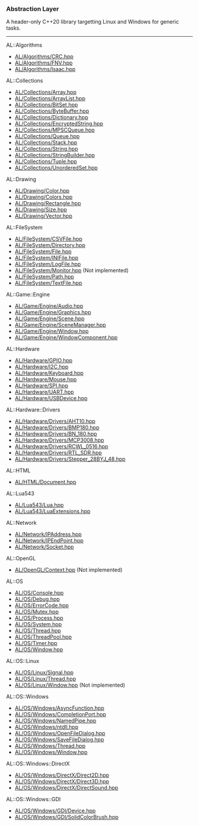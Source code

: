 ### Abstraction Layer

A header-only C++20 library targetting Linux and Windows for generic tasks.

<hr />

AL::Algorithms
* [AL/Algorithms/CRC.hpp](AL/Algorithms/CRC.hpp)
* [AL/Algorithms/FNV.hpp](AL/Algorithms/FNV.hpp)
* [AL/Algorithms/Isaac.hpp](AL/Algorithms/Isaac.hpp)

AL::Collections
* [AL/Collections/Array.hpp](AL/Collections/Array.hpp)
* [AL/Collections/ArrayList.hpp](AL/Collections/ArrayList.hpp)
* [AL/Collections/BitSet.hpp](AL/Collections/BitSet.hpp)
* [AL/Collections/ByteBuffer.hpp](AL/Collections/ByteBuffer.hpp)
* [AL/Collections/Dictionary.hpp](AL/Collections/Dictionary.hpp)
* [AL/Collections/EncryptedString.hpp](AL/Collections/EncryptedString.hpp)
* [AL/Collections/MPSCQueue.hpp](AL/Collections/MPSCQueue.hpp)
* [AL/Collections/Queue.hpp](AL/Collections/Queue.hpp)
* [AL/Collections/Stack.hpp](AL/Collections/Stack.hpp)
* [AL/Collections/String.hpp](AL/Collections/String.hpp)
* [AL/Collections/StringBuilder.hpp](AL/Collections/StringBuilder.hpp)
* [AL/Collections/Tuple.hpp](AL/Collections/Tuple.hpp)
* [AL/Collections/UnorderedSet.hpp](AL/Collections/UnorderedSet.hpp)

AL::Drawing
* [AL/Drawing/Color.hpp](AL/Drawing/Color.hpp)
* [AL/Drawing/Colors.hpp](AL/Drawing/Colors.hpp)
* [AL/Drawing/Rectangle.hpp](AL/Drawing/Rectangle.hpp)
* [AL/Drawing/Size.hpp](AL/Drawing/Size.hpp)
* [AL/Drawing/Vector.hpp](AL/Drawing/Vector.hpp)

AL::FileSystem
* [AL/FileSystem/CSVFile.hpp](AL/FileSystem/CSVFile.hpp)
* [AL/FileSystem/Directory.hpp](AL/FileSystem/Directory.hpp)
* [AL/FileSystem/File.hpp](AL/FileSystem/File.hpp)
* [AL/FileSystem/INIFile.hpp](AL/FileSystem/INIFile.hpp)
* [AL/FileSystem/LogFile.hpp](AL/FileSystem/LogFile.hpp)
* [AL/FileSystem/Monitor.hpp](AL/FileSystem/Monitor.hpp) (Not implemented)
* [AL/FileSystem/Path.hpp](AL/FileSystem/Path.hpp)
* [AL/FileSystem/TextFile.hpp](AL/FileSystem/TextFile.hpp)

AL::Game::Engine
* [AL/Game/Engine/Audio.hpp](AL/Game/Engine/Audio.hpp)
* [AL/Game/Engine/Graphics.hpp](AL/Game/Engine/Graphics.hpp)
* [AL/Game/Engine/Scene.hpp](AL/Game/Engine/Scene.hpp)
* [AL/Game/Engine/SceneManager.hpp](AL/Game/Engine/SceneManager.hpp)
* [AL/Game/Engine/Window.hpp](AL/Game/Engine/Window.hpp)
* [AL/Game/Engine/WindowComponent.hpp](AL/Game/Engine/WindowComponent.hpp)

AL::Hardware
* [AL/Hardware/GPIO.hpp](AL/Hardware/GPIO.hpp)
* [AL/Hardware/I2C.hpp](AL/Hardware/I2C.hpp)
* [AL/Hardware/Keyboard.hpp](AL/Hardware/Keyboard.hpp)
* [AL/Hardware/Mouse.hpp](AL/Hardware/Mouse.hpp)
* [AL/Hardware/SPI.hpp](AL/Hardware/SPI.hpp)
* [AL/Hardware/UART.hpp](AL/Hardware/UART.hpp)
* [AL/Hardware/USBDevice.hpp](AL/Hardware/USBDevice.hpp)

AL::Hardware::Drivers
* [AL/Hardware/Drivers/AHT10.hpp](AL/Hardware/Drivers/AHT10.hpp)
* [AL/Hardware/Drivers/BMP180.hpp](AL/Hardware/Drivers/BMP180.hpp)
* [AL/Hardware/Drivers/BN_180.hpp](AL/Hardware/Drivers/BN_180.hpp)
* [AL/Hardware/Drivers/MCP3008.hpp](AL/Hardware/Drivers/MCP3008.hpp)
* [AL/Hardware/Drivers/RCWL_0516.hpp](AL/Hardware/Drivers/RCWL_0516.hpp)
* [AL/Hardware/Drivers/RTL_SDR.hpp](AL/Hardware/Drivers/RTL_SDR.hpp)
* [AL/Hardware/Drivers/Stepper_28BYJ_48.hpp](AL/Hardware/Drivers/Stepper_28BYJ_48.hpp)

AL::HTML
* [AL/HTML/Document.hpp](AL/HTML/Document.hpp)

AL::Lua543
* [AL/Lua543/Lua.hpp](AL/Lua543/Lua.hpp)
* [AL/Lua543/LuaExtensions.hpp](AL/Lua543/LuaExtensions.hpp)

AL::Network
* [AL/Network/IPAddress.hpp](AL/Network/IPAddress.hpp)
* [AL/Network/IPEndPoint.hpp](AL/Network/IPEndPoint.hpp)
* [AL/Network/Socket.hpp](AL/Network/Socket.hpp)

AL::OpenGL
* [AL/OpenGL/Context.hpp](AL/OpenGL/Context.hpp) (Not implemented)

AL::OS
* [AL/OS/Console.hpp](AL/OS/Console.hpp)
* [AL/OS/Debug.hpp](AL/OS/Debug.hpp)
* [AL/OS/ErrorCode.hpp](AL/OS/ErrorCode.hpp)
* [AL/OS/Mutex.hpp](AL/OS/Mutex.hpp)
* [AL/OS/Process.hpp](AL/OS/Process.hpp)
* [AL/OS/System.hpp](AL/OS/System.hpp)
* [AL/OS/Thread.hpp](AL/OS/Thread.hpp)
* [AL/OS/ThreadPool.hpp](AL/OS/ThreadPool.hpp)
* [AL/OS/Timer.hpp](AL/OS/Timer.hpp)
* [AL/OS/Window.hpp](AL/OS/Window.hpp)

AL::OS::Linux
* [AL/OS/Linux/Signal.hpp](AL/OS/Linux/Signal.hpp)
* [AL/OS/Linux/Thread.hpp](AL/OS/Linux/Thread.hpp)
* [AL/OS/Linux/Window.hpp](AL/OS/Linux/Window.hpp) (Not implemented)

AL::OS::Windows
* [AL/OS/Windows/AsyncFunction.hpp](AL/OS/Windows/AsyncFunction.hpp)
* [AL/OS/Windows/CompletionPort.hpp](AL/OS/Windows/CompletionPort.hpp)
* [AL/OS/Windows/NamedPipe.hpp](AL/OS/Windows/NamedPipe.hpp)
* [AL/OS/Windows/ntdll.hpp](AL/OS/Windows/ntdll.hpp)
* [AL/OS/Windows/OpenFileDialog.hpp](AL/OS/Windows/OpenFileDialog.hpp)
* [AL/OS/Windows/SaveFileDialog.hpp](AL/OS/Windows/SaveFileDialog.hpp)
* [AL/OS/Windows/Thread.hpp](AL/OS/Windows/Thread.hpp)
* [AL/OS/Windows/Window.hpp](AL/OS/Windows/Window.hpp)

AL::OS::Windows::DirectX
* [AL/OS/Windows/DirectX/Direct2D.hpp](AL/OS/Windows/DirectX/Direct2D.hpp)
* [AL/OS/Windows/DirectX/Direct3D.hpp](AL/OS/Windows/DirectX/Direct3D.hpp)
* [AL/OS/Windows/DirectX/DirectSound.hpp](AL/OS/Windows/DirectX/DirectSound.hpp)

AL::OS::Windows::GDI
* [AL/OS/Windows/GDI/Device.hpp](AL/OS/Windows/GDI/Device.hpp)
* [AL/OS/Windows/GDI/SolidColorBrush.hpp](AL/OS/Windows/GDI/SolidColorBrush.hpp)
